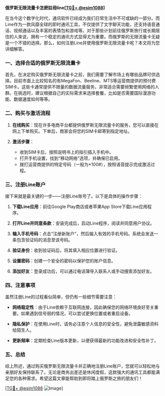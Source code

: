 **俄罗斯无限流量卡怎麽註冊line[[TG💪+ @esim1088](https://t.me/s/esim1088)]**

在当今这个数字化时代，通讯软件已经成为我们日常生活中不可或缺的一部分。而Line作为一款风靡全球的即时通讯工具，不仅提供了文字聊天功能，还支持语音通话、视频通话以及丰富的表情包和游戏等。对于那些计划前往俄罗斯旅行或长期居住的人来说，拥有一个稳定的通讯方式显得尤为重要。而俄罗斯的无限流量卡无疑是一个不错的选择。那么，如何注册Line并使用俄罗斯无限流量卡呢？本文将为您详细解答。

### 一、选择合适的俄罗斯无限流量卡

首先，在决定购买俄罗斯无限流量卡之前，我们需要了解市场上有哪些品牌可供选择。目前市面上比较知名的有MegaFon、Beeline、MTS等运营商提供的预付费SIM卡。这些卡通常提供不限量的数据流量服务，非常适合需要频繁使用网络的人群。在挑选时，建议根据自己的实际需求来选择套餐，比如是否需要国际漫游功能、数据速度如何等等。

### 二、购买与激活流程

1. **在线购买**：现在许多电商平台都提供俄罗斯无限流量卡的服务，您可以直接在网上下单购买。下单后，商家会将您的SIM卡邮寄到指定地址。
   
2. **激活步骤**：
   - 收到SIM卡后，按照说明书上的指引插入手机中。
   - 打开手机设置，找到“移动网络”选项，并确保已启用。
   - 拨打运营商提供的特定号码（一般为*100#），按照语音提示完成激活过程。

### 三、注册Line账户

接下来就是最关键的一步——注册Line账号了。以下是具体的操作步骤：

1. **下载Line应用**：前往Google Play商店或者苹果App Store下载Line应用程序。

2. **打开Line并同意条款**：安装完成后，启动Line程序，阅读并同意用户协议。

3. **输入手机号码**：点击“注册新账户”，然后输入有效的手机号码。系统会发送一条包含验证码的消息至该号码。

4. **验证身份**：收到验证码后，将其填入相应位置进行验证。

5. **设置密码**：创建一个安全的密码以保护您的账户信息。

6. **添加好友**：登录成功后，可以通过电话簿导入联系人或手动搜索添加好友。

### 四、注意事项

虽然注册Line的过程看似简单，但仍有一些细节需要注意：

- **网络稳定性**：由于Line依赖于互联网连接，因此确保您的网络环境良好至关重要。如果遇到信号弱的情况，可以尝试更换位置或者重启设备。
  
- **隐私保护**：在使用Line时，请务必注意个人信息的安全性，避免泄露敏感资料给陌生人。

- **更新频率**：定期检查Line版本更新，以便获得最新的功能改进和安全性补丁。

### 五、总结

综上所述，通过购买俄罗斯无限流量卡并正确地注册Line账户，您就可以轻松地与亲朋好友保持联系了。无论是商务出差还是休闲度假，这款强大的通讯工具都能满足您的各种需求。希望这篇文章能帮助到即将踏上俄罗斯之旅的朋友们！

[[TG💪+ @esim1088](https://t.me/s/esim1088) ![Image](https://i.postimg.cc/4NQfJmqS/Snipaste-2025-05-13-00-14-12.png)]